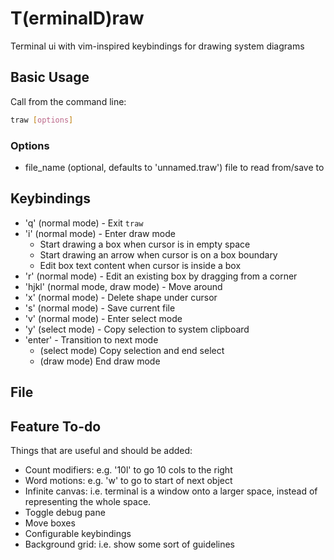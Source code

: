 # T(erminalD)raw

Terminal ui with vim-inspired keybindings for drawing system diagrams

## Basic Usage

Call from the command line:
```bash
traw [options]
```

### Options

- file_name (optional, defaults to 'unnamed.traw') file to read from/save to

## Keybindings

- 'q' (normal mode) - Exit `traw`
- 'i' (normal mode) - Enter draw mode
  - Start drawing a box when cursor is in empty space
  - Start drawing an arrow when cursor is on a box boundary
  - Edit box text content when cursor is inside a box
- 'r' (normal mode) - Edit an existing box by dragging from a corner
- 'hjkl' (normal mode, draw mode) - Move around
- 'x' (normal mode) - Delete shape under cursor
- 's' (normal mode) - Save current file
- 'v' (normal mode) - Enter select mode
- 'y' (select mode) - Copy selection to system clipboard
- 'enter' - Transition to next mode
  - (select mode) Copy selection and end select
  - (draw mode) End draw mode


## File 

## Feature To-do

Things that are useful and should be added:

- Count modifiers: e.g. '10l' to go 10 cols to the right
- Word motions: e.g. 'w' to go to start of next object
- Infinite canvas: i.e. terminal is a window onto a larger space, instead of representing the whole space.
- Toggle debug pane
- Move boxes
- Configurable keybindings
- Background grid: i.e. show some sort of guidelines
